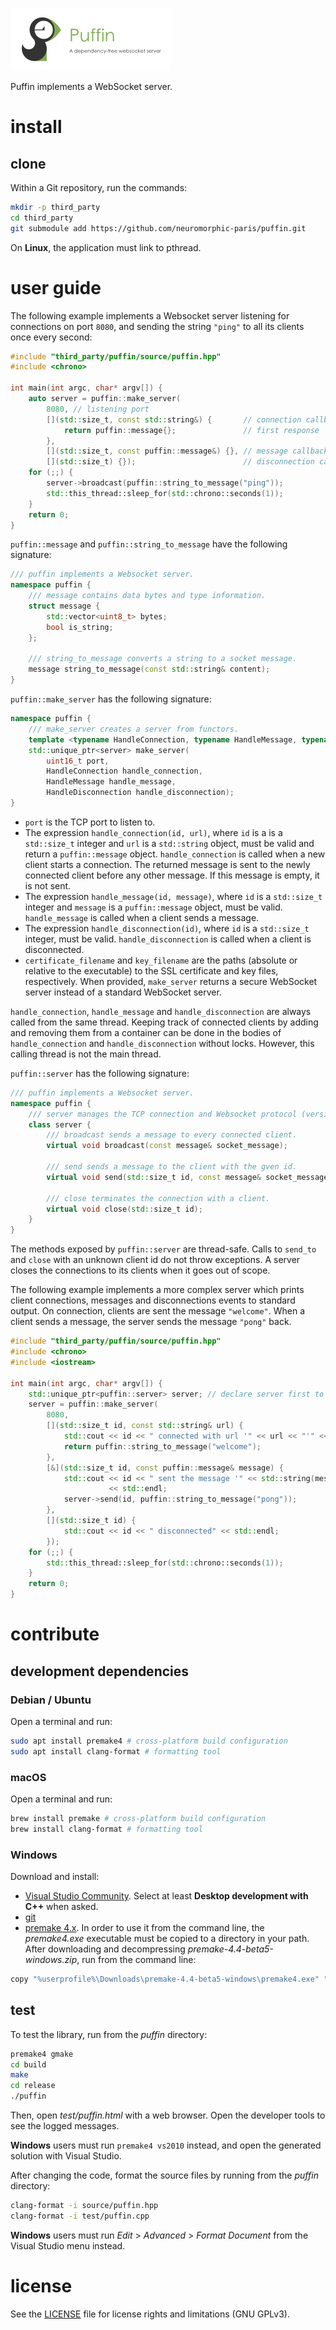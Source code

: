 ![puffin](banner.png "The Puffin banner")

Puffin implements a WebSocket server.

# install

## clone

Within a Git repository, run the commands:

```sh
mkdir -p third_party
cd third_party
git submodule add https://github.com/neuromorphic-paris/puffin.git
```

On __Linux__, the application must link to pthread.

# user guide

The following example implements a Websocket server listening for connections on port `8080`, and sending the string `"ping"` to all its clients once every second:
```cpp
#include "third_party/puffin/source/puffin.hpp"
#include <chrono>

int main(int argc, char* argv[]) {
    auto server = puffin::make_server(
        8080, // listening port
        [](std::size_t, const std::string&) {       // connection callback
            return puffin::message{};               // first response
        },
        [](std::size_t, const puffin::message&) {}, // message callback
        [](std::size_t) {});                        // disconnection callback
    for (;;) {
        server->broadcast(puffin::string_to_message("ping"));
        std::this_thread::sleep_for(std::chrono::seconds(1));
    }
    return 0;
}
```

`puffin::message` and `puffin::string_to_message` have the following signature:
```cpp
/// puffin implements a Websocket server.
namespace puffin {
    /// message contains data bytes and type information.
    struct message {
        std::vector<uint8_t> bytes;
        bool is_string;
    };

    /// string_to_message converts a string to a socket message.
    message string_to_message(const std::string& content);
}
```

`puffin::make_server` has the following signature:
```cpp
namespace puffin {
    /// make_server creates a server from functors.
    template <typename HandleConnection, typename HandleMessage, typename HandleDisconnections>
    std::unique_ptr<server> make_server(
        uint16_t port,
        HandleConnection handle_connection,
        HandleMessage handle_message,
        HandleDisconnection handle_disconnection);
}
```
- `port` is the TCP port to listen to.
- The expression `handle_connection(id, url)`, where `id` is a is a `std::size_t` integer and `url` is a `std::string` object, must be valid and return a `puffin::message` object. `handle_connection` is called when a new client starts a connection. The returned message is sent to the newly connected client before any other message. If this message is empty, it is not sent.
- The expression `handle_message(id, message)`, where `id` is a `std::size_t` integer and `message` is a `puffin::message` object, must be valid. `handle_message` is called when a client sends a message.
- The expression `handle_disconnection(id)`, where `id` is a `std::size_t` integer, must be valid. `handle_disconnection` is called when a client is disconnected.
- `certificate_filename` and `key_filename` are the paths (absolute or relative to the executable) to the SSL certificate and key files, respectively. When provided, `make_server` returns a secure WebSocket server instead of a standard WebSocket server.

`handle_connection`, `handle_message` and `handle_disconnection` are always called from the same thread. Keeping track of connected clients by adding and removing them from a container can be done in the bodies of `handle_connection` and `handle_disconnection` without locks. However, this calling thread is not the main thread.

`puffin::server` has the following signature:
```cpp
/// puffin implements a Websocket server.
namespace puffin {
    /// server manages the TCP connection and Websocket protocol (version 13).
    class server {
        /// broadcast sends a message to every connected client.
        virtual void broadcast(const message& socket_message);

        /// send sends a message to the client with the gven id.
        virtual void send(std::size_t id, const message& socket_message);

        /// close terminates the connection with a client.
        virtual void close(std::size_t id);
    }
}
```
The methods exposed by `puffin::server` are thread-safe. Calls to `send_to` and `close` with an unknown client id do not throw exceptions. A server closes the connections to its clients when it goes out of scope.

The following example implements a more complex server which prints client connections, messages and disconnections events to standard output. On connection, clients are sent the message `"welcome"`. When a client sends a message, the server sends the message `"pong"` back.
```cpp
#include "third_party/puffin/source/puffin.hpp"
#include <chrono>
#include <iostream>

int main(int argc, char* argv[]) {
    std::unique_ptr<puffin::server> server; // declare server first to use 'send' in a callback
    server = puffin::make_server(
        8080,
        [](std::size_t id, const std::string& url) {
            std::cout << id << " connected with url '" << url << "'" << std::endl;
            return puffin::string_to_message("welcome");
        },
        [&](std::size_t id, const puffin::message& message) {
            std::cout << id << " sent the message '" << std::string(message.bytes.begin(), message.bytes.end()) << "'"
                      << std::endl;
            server->send(id, puffin::string_to_message("pong"));
        },
        [](std::size_t id) {
            std::cout << id << " disconnected" << std::endl;
        });
    for (;;) {
        std::this_thread::sleep_for(std::chrono::seconds(1));
    }
    return 0;
}
```

# contribute

## development dependencies

### Debian / Ubuntu

Open a terminal and run:
```sh
sudo apt install premake4 # cross-platform build configuration
sudo apt install clang-format # formatting tool
```

### macOS

Open a terminal and run:
```sh
brew install premake # cross-platform build configuration
brew install clang-format # formatting tool
```

### Windows

Download and install:
- [Visual Studio Community](https://visualstudio.microsoft.com/vs/community/). Select at least __Desktop development with C++__ when asked.
- [git](https://git-scm.com)
- [premake 4.x](https://premake.github.io/download.html). In order to use it from the command line, the *premake4.exe* executable must be copied to a directory in your path. After downloading and decompressing *premake-4.4-beta5-windows.zip*, run from the command line:
```sh
copy "%userprofile%\Downloads\premake-4.4-beta5-windows\premake4.exe" "%userprofile%\AppData\Local\Microsoft\WindowsApps"
```

## test

To test the library, run from the *puffin* directory:
```sh
premake4 gmake
cd build
make
cd release
./puffin
```

Then, open *test/puffin.html* with a web browser. Open the developer tools to see the logged messages.

__Windows__ users must run `premake4 vs2010` instead, and open the generated solution with Visual Studio.

After changing the code, format the source files by running from the *puffin* directory:
```sh
clang-format -i source/puffin.hpp
clang-format -i test/puffin.cpp
```

__Windows__ users must run *Edit* > *Advanced* > *Format Document* from the Visual Studio menu instead.

# license

See the [LICENSE](LICENSE.txt) file for license rights and limitations (GNU GPLv3).
